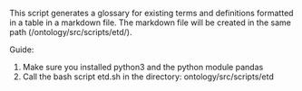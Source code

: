 This script generates a glossary for existing terms and definitions formatted in a table in a markdown file.
The markdown file will be created in the same path (/ontology/src/scripts/etd/).

Guide:

1. Make sure you installed python3 and the python module pandas
2. Call the bash script etd.sh in the directory: ontology/src/scripts/etd
